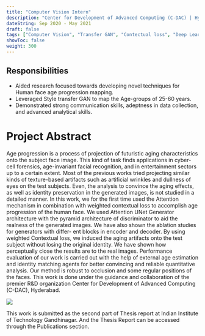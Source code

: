 ```yaml
---
title: "Computer Vision Intern"
description: "Center for Development of Advanced Computing (C-DAC) | Hyderabad, India"
dateString: Sep 2020 - May 2021
draft: false
tags: ["Computer Vision", "Transfer GAN", "Contectual loss", "Deep Learning", "PyTorch"]
showToc: false
weight: 300
--- 
```


## Responsibilities

- Aided research focused towards developing novel techniques for Human face age progression mapping.
- Leveraged Style transfer GAN to map the Age-groups of 25-60 years.
- Demonstrated strong communication skills, adeptness in data collection, and advanced analytical skills.

# Project Abstract

Age progression is a process of projection of futuristic aging characteristics
onto the subject face image. This kind of task finds applications in cyber-cell
forensics, age-invariant facial recognition, and in entertainment sectors up to
a certain extent. Most of the previous works tried projecting similar kinds
of texture-based artifacts such as artificial wrinkles and dullness of eyes on
the test subjects. Even, the analysis to convince the aging effects, as well
as identity preservation in the generated images, is not studied in a detailed
manner. In this work, we for the first time used the Attention mechanism in
combination with weighted contextual loss to accomplish age progression of
the human face. We used Attention UNet Generator architecture with the
pyramid architecture of discriminator to aid the realness of the generated
images. We have also shown the ablation studies for generators with differ-
ent blocks in encoder and decoder. By using weighted Contextual loss, we
induced the aging artifacts onto the test subject without losing the original
identity. We have shown how perceptually close the results are to the real
images. Performance evaluation of our work is carried out with the help of
external age estimation and identity matching agents for better convincing
and reliable quantitative analysis. Our method is robust to occlusion and
some regular positions of the faces. This work is done under the guidance
and collaboration of the premier R&D organization Center for Development
of Advanced Computing (C-DAC), Hyderabad.

![](/experience/cdac/cover.png#center)

This work is submitted as the second part of Thesis report at Indian Institute of Technology Gandhinagar. And the Thesis Report can be accessed through the Publications section. 